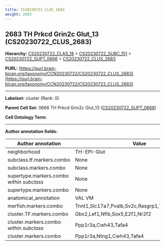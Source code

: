 ```yaml
---
title: CS20230722_CLUS_2683
weight: 2683
---
```

## 2683 TH Prkcd Grin2c Glut_13 (CS20230722_CLUS_2683)
<b>Hierarchy: </b>
[CS20230722_CLAS_18](../CS20230722_CLAS_18) >
[CS20230722_SUBC_151](../CS20230722_SUBC_151) >
[CS20230722_SUPT_0666](../CS20230722_SUPT_0666) >
[CS20230722_CLUS_2683](../CS20230722_CLUS_2683)

**PURL:** [https://purl.brain-bican.org/taxonomy/CCN20230722/CS20230722_CLUS_2683](https://purl.brain-bican.org/taxonomy/CCN20230722/CS20230722_CLUS_2683)

---


**Labelset:** cluster (Rank: 0)

**Parent Cell Set:** 0666 TH Prkcd Grin2c Glut_13 ([CS20230722_SUPT_0666](../CS20230722_SUPT_0666))



**Cell Ontology Term:** 

[MARKER GENES.]: #


---

[TRANSFERRED ANNOTATIONS.]: #


[AUTHOR ANNOTATION FIELDS.]: #


**Author annotation fields:**

| Author annotation | Value |
|-------------------|-------|
|neighborhood|TH-EPI-Glut|
|subclass.tf.markers.combo|None|
|subclass.markers.combo|None|
|supertype.markers.combo _within subclass_|None|
|supertype.markers.combo|None|
|anatomical_annotation|VAL VM|
|merfish.markers.combo|Tnnt1,Slc17a7,Pvalb,Sv2c,Rasgrp1,Tafa4,Cbln2,Gpr88|
|cluster.TF.markers.combo|Gbx2,Lef1,Nfib,Sox5,E2f1,Nr2f2|
|cluster.markers.combo _within subclass_|Ppp1r3a,Cwh43,Tafa4|
|cluster.markers.combo|Ppp1r3a,Ntng1,Cwh43,Tafa4|
